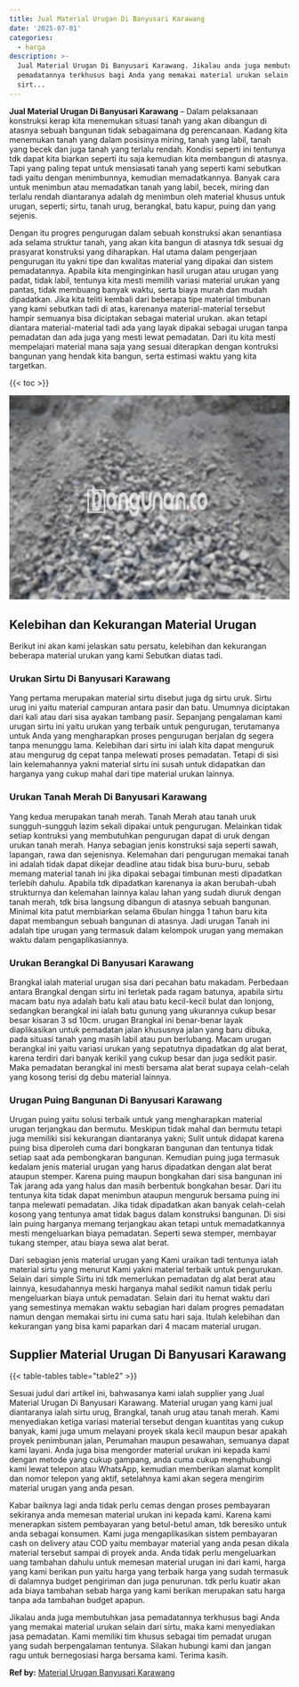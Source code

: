 ```yaml
---
title: Jual Material Urugan Di Banyusari Karawang
date: '2025-07-01'
categories:
  - harga
description: >-
  Jual Material Urugan Di Banyusari Karawang. Jikalau anda juga membutuhkan jasa
  pemadatannya terkhusus bagi Anda yang memakai material urukan selain dari
  sirt...
---
```


**Jual Material Urugan Di Banyusari Karawang** – Dalam pelaksanaan konstruksi kerap kita menemukan situasi tanah yang akan dibangun di atasnya sebuah bangunan tidak sebagaimana dg perencanaan. Kadang kita menemukan tanah yang dalam posisinya miring, tanah yang labil, tanah yang becek dan juga tanah yang terlalu rendah. Kondisi seperti ini tentunya tdk dapat kita biarkan seperti itu saja kemudian kita membangun di atasnya. Tapi yang paling tepat untuk mensiasati tanah yang seperti kami sebutkan tadi yaitu dengan menimbunnya, kemudian memadatkannya. Banyak cara untuk menimbun atau memadatkan tanah yang labil, becek, miring dan terlalu rendah diantaranya adalah dg menimbun oleh material khusus untuk urugan, seperti; sirtu, tanah urug, berangkal, batu kapur, puing dan yang sejenis.

Dengan itu progres pengurugan dalam sebuah konstruksi akan senantiasa ada selama struktur tanah, yang akan kita bangun di atasnya tdk sesuai dg prasyarat konstruksi yang diharapkan. Hal utama dalam pengerjaan pengurugan itu yakni tipe dan kwalitas material yang dipakai dan sistem pemadatannya. Apabila kita menginginkan hasil urugan atau urugan yang padat, tidak labil, tentunya kita mesti memilih variasi material urukan yang pantas, tidak membuang banyak waktu, serta biaya murah dan mudah dipadatkan. Jika kita teliti kembali dari beberapa tipe material timbunan yang kami sebutkan tadi di atas, karenanya material-material tersebut hampir semuanya bisa diciptakan sebagai material urukan. akan tetapi diantara material-material tadi ada yang layak dipakai sebagai urugan tanpa pemadatan dan ada juga yang mesti lewat pemadatan. Dari itu kita mesti mempelajari material mana saja yang sesuai diterapkan dengan kontruksi bangunan yang hendak kita bangun, serta estimasi waktu yang kita targetkan.

{{< toc >}}

![Jual Material Urugan Di Banyusari Karawang](/images/jual-urugan-25.png)

## Kelebihan dan Kekurangan Material Urugan

Berikut ini akan kami jelaskan satu persatu, kelebihan dan kekurangan beberapa material urukan yang kami Sebutkan diatas tadi.

### Urukan Sirtu Di Banyusari Karawang

Yang pertama merupakan material sirtu disebut juga dg sirtu uruk. Sirtu urug ini yaitu material campuran antara pasir dan batu. Umumnya diciptakan dari kali atau dari sisa ayakan tambang pasir. Sepanjang pengalaman kami urugan sirtu ini yaitu urukan yang terbaik untuk pengurugan, terutamanya untuk Anda yang mengharapkan proses pengurugan berjalan dg segera tanpa menunggu lama. Kelebihan dari sirtu ini ialah kita dapat menguruk atau mengurug dg cepat tanpa melewati proses pemadatan. Tetapi di sisi lain kelemahannya yakni material sirtu ini susah untuk didapatkan dan harganya yang cukup mahal dari tipe material urukan lainnya.

### Urukan Tanah Merah Di Banyusari Karawang

Yang kedua merupakan tanah merah. Tanah Merah atau tanah uruk sungguh-sungguh lazim sekali dipakai untuk pengurugan. Melainkan tidak setiap kontruksi yang membutuhkan pengurugan dapat di uruk dengan urukan tanah merah. Hanya sebagian jenis konstruksi saja seperti sawah, lapangan, rawa dan sejenisnya. Kelemahan dari pengurugan memakai tanah ini adalah tidak dapat dikejar deadline atau tidak bisa buru-buru, sebab memang material tanah ini jika dipakai sebagai timbunan mesti dipadatkan terlebih dahulu. Apabila tdk dipadatkan karenanya ia akan berubah-ubah strukturnya dan kelemahan lainnya kalau lahan yang sudah diuruk dengan tanah merah, tdk bisa langsung dibangun di atasnya sebuah bangunan. Minimal kita patut membiarkan selama 6bulan hingga 1 tahun baru kita dapat membangun sebuah bangunan di atasnya. Jadi urugan Tanah ini adalah tipe urugan yang termasuk dalam kelompok urugan yang memakan waktu dalam pengaplikasiannya.

### Urukan Berangkal Di Banyusari Karawang

Brangkal ialah material urugan sisa dari pecahan batu makadam. Perbedaan antara Brangkal dengan sirtu ini terletak pada ragam batunya, apabila sirtu macam batu nya adalah batu kali atau batu kecil-kecil bulat dan lonjong, sedangkan berangkal ini ialah batu gunung yang ukurannya cukup besar besar kisaran 3 sd 10cm. urugan Brangkal ini benar-benar layak diaplikasikan untuk pemadatan jalan khususnya jalan yang baru dibuka, pada situasi tanah yang masih labil atau pun berlubang. Macam urugan berangkal ini yaitu variasi urukan yang sepatutnya dipadatkan dg alat berat, karena terdiri dari banyak kerikil yang cukup besar dan juga sedikit pasir. Maka pemadatan berangkal ini mesti bersama alat berat supaya celah-celah yang kosong terisi dg debu material lainnya.

### Urugan Puing Bangunan Di Banyusari Karawang

Urugan puing yaitu solusi terbaik untuk yang mengharapkan material urugan terjangkau dan bermutu. Meskipun tidak mahal dan bermutu tetapi juga memiliki sisi kekurangan diantaranya yakni; Sulit untuk didapat karena puing bisa diperoleh cuma dari bongkaran bangunan dan tentunya tidak setiap saat ada pembongkaran bangunan. Kemudian puing juga termasuk kedalam jenis material urugan yang harus dipadatkan dengan alat berat ataupun stemper. Karena puing maupun bongkahan dari sisa bangunan ini Tak jarang ada yang halus dan masih berbentuk bongkahan besar. Dari itu tentunya kita tidak dapat menimbun ataupun menguruk bersama puing ini tanpa melewati pemadatan. Jika tidak dipadatkan akan banyak celah-celah kosong yang tentunya amat tidak bagus dalam konstruksi bangunan. Di sisi lain puing harganya memang terjangkau akan tetapi untuk memadatkannya mesti mengeluarkan biaya pemadatan. Seperti sewa stemper, membayar tukang stemper, atau biaya sewa alat berat.

Dari sebagian jenis material urugan yang Kami uraikan tadi tentunya ialah material sirtu yang menurut Kami yakni material terbaik untuk pengurukan. Selain dari simple Sirtu ini tdk memerlukan pemadatan dg alat berat atau lainnya, kesudahannya meski harganya mahal sedikit namun tidak perlu mengeluarkan biaya untuk pemadatan. Selain dari itu hemat waktu dari yang semestinya memakan waktu sebagian hari dalam progres pemadatan namun dengan memakai sirtu ini cuma satu hari saja. Itulah kelebihan dan kekurangan yang bisa kami paparkan dari 4 macam material urugan.

## Supplier Material Urugan Di Banyusari Karawang

{{< table-tables table="table2" >}}

Sesuai judul dari artikel ini, bahwasanya kami ialah supplier yang Jual Material Urugan Di Banyusari Karawang. Material urugan yang kami jual diantaranya ialah sirtu urug, Brangkal, tanah urug atau tanah merah. Kami menyediakan ketiga variasi material tersebut dengan kuantitas yang cukup banyak, kami juga umum melayani proyek skala kecil maupun besar apakah proyek penimbunan jalan, Perumahan maupun pesawahan, semuanya dapat kami layani. Anda juga bisa mengorder material urukan ini kepada kami dengan metode yang cukup gampang, anda cuma cukup menghubungi kami lewat telepon atau WhatsApp, kemudian memberikan alamat komplit dan nomor telepon yang aktif, setelahnya kami akan segera mengirim material urugan yang anda pesan.

Kabar baiknya lagi anda tidak perlu cemas dengan proses pembayaran sekiranya anda memesan material urukan ini kepada kami. Karena kami menerapkan sistem pembayaran yang betul-betul aman, tdk beresiko untuk anda sebagai konsumen. Kami juga mengaplikasikan sistem pembayaran cash on delivery atau COD yaitu membayar material yang anda pesan dikala material tersebut sampai di proyek anda. Anda tidak perlu mengeluarkan uang tambahan dahulu untuk memesan material urugan ini dari kami, harga yang kami berikan pun yaitu harga yang terbaik harga yang sudah termasuk di dalamnya budget pengiriman dan juga penurunan. tdk perlu kuatir akan ada biaya tambahan sebab harga yang kami berikan merupakan satu harga tanpa ada tambahan budget apapun.

Jikalau anda juga membutuhkan jasa pemadatannya terkhusus bagi Anda yang memakai material urukan selain dari sirtu, maka kami menyediakan jasa pemadatan. Kami memiliki tim khusus sebagai tim pemadat urugan yang sudah berpengalaman tentunya. Silakan hubungi kami dan jangan ragu untuk bernegosiasi harga bersama kami. Terima kasih.

**Ref by:** [Material Urugan Banyusari Karawang](https://id.wikipedia.org/wiki/Material)
